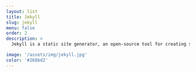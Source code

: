 ```yaml
---
layout: list
title: Jekyll
slug: jekyll
menu: false
order: 2
description: >
  Jekyll is a static site generator, an open-source tool for creating simple yet powerful websites of all shapes and sizes.

image: '/assets/img/jekyll.jpg'
color: '#268bd2'
---
```

